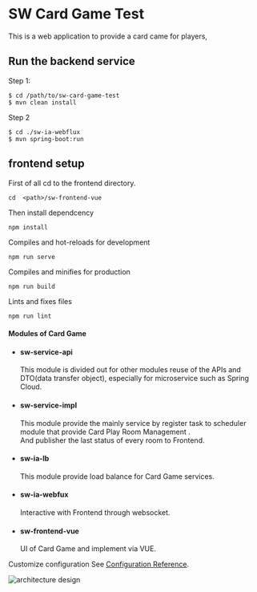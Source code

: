 # SW Card Game Test

This is a web application to provide a card came for players,


## Run the backend service
Step 1:
```
$ cd /path/to/sw-card-game-test
$ mvn clean install
```
Step 2
```
$ cd ./sw-ia-webflux
$ mvn spring-boot:run
```


## frontend setup
First of all cd to the frontend directory.
```
cd  <path>/sw-frontend-vue
```
Then install dependcency
```
npm install
```

 Compiles and hot-reloads for development
```
npm run serve
```

 Compiles and minifies for production
```
npm run build
```

 Lints and fixes files
```
npm run lint
```

#### Modules of Card Game

- #### sw-service-api <br>
     This module is divided out for other modules reuse of the APIs and DTO(data transfer object), especially for microservice such as Spring Cloud.
- #### sw-service-impl <br>
     This module provide the mainly service by register task to scheduler module that provide Card Play Room Management .<br>
     And publisher the last status of every room to Frontend.
- #### sw-ia-lb
     This module provide load balance for Card Game services.
- #### sw-ia-webfux
     Interactive with Frontend through websocket.
- #### sw-frontend-vue
     UI of Card Game and implement via VUE.
 
 Customize configuration
See [Configuration Reference](https://cli.vuejs.org/config/).



![architecture design](https://github.com/zack4coding/sw-card-game-test/blob/main/card-game-architecture.png)
